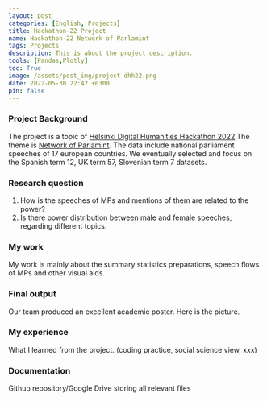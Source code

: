 ```yaml
---
layout: post
categories: [English, Projects]
title: Hackathon-22 Project
name: Hackathon-22 Network of Parlamint
tags: Projects
description: This is about the project description.
tools: [Pandas,Plotly]
toc: True
image: /assets/post_img/project-dhh22.png
date: 2022-05-30 22:42 +0300
pin: false
---
```

### Project Background
The project is a topic of [Helsinki Digital Humanities Hackathon 2022](https://www2.helsinki.fi/en/helsinki-centre-for-digital-humanities/helsinki-digital-humanities-hackathon-2022-dhh22).The theme is [Network of Parlamint](https://www2.helsinki.fi/en/helsinki-centre-for-digital-humanities/dhh22-hackathon/dhh22-themes). The data include national parliament speeches of 17 european countries. We eventually selected and focus on the Spanish term 12, UK term 57, Slovenian term 7 datasets.

### Research question
1. How is the speeches of MPs and mentions of them are related to the power?
2. Is there power distribution  between male and female speeches, regarding different topics.

### My work
My work is mainly about the summary statistics preparations, speech flows of MPs and other visual aids.

### Final output
Our team produced an excellent academic poster. Here is the picture.

### My experience
What I learned from the project. (coding practice, social science view, xxx)

### Documentation
Github repository/Google Drive storing all relevant files
